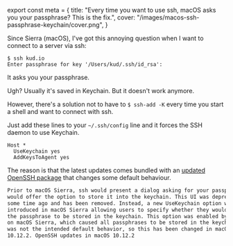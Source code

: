 export const meta = {
  title:
    "Every time you want to use ssh, macOS asks you your passphrase? This is the fix.",
  cover: "/images/macos-ssh-passphrase-keychain/cover.png",
}

Since Sierra (macOS), I've got this annoying question when I want to connect to a server via ssh:

```
$ ssh kud.io
Enter passphrase for key '/Users/kud/.ssh/id_rsa':
```

It asks you your passphrase.

Ugh? Usually it's saved in Keychain. But it doesn't work anymore.

However, there's a solution not to have to `$ ssh-add -K` every time you start a shell and want to connect with ssh.

Just add these lines to your `~/.ssh/config` line and it forces the SSH daemon to use Keychain.

```
Host *
  UseKeychain yes
  AddKeysToAgent yes
```

The reason is that the latest updates comes bundled with an [updated OpenSSH package](https://developer.apple.com/library/content/technotes/tn2449/_index.html) that changes some default behaviour.

```html
Prior to macOS Sierra, ssh would present a dialog asking for your passphrase and
would offer the option to store it into the keychain. This UI was deprecated
some time ago and has been removed. Instead, a new UseKeychain option was
introduced in macOS Sierra allowing users to specify whether they would like for
the passphrase to be stored in the keychain. This option was enabled by default
on macOS Sierra, which caused all passphrases to be stored in the keychain. This
was not the intended default behavior, so this has been changed in macOS
10.12.2. OpenSSH updates in macOS 10.12.2
```

